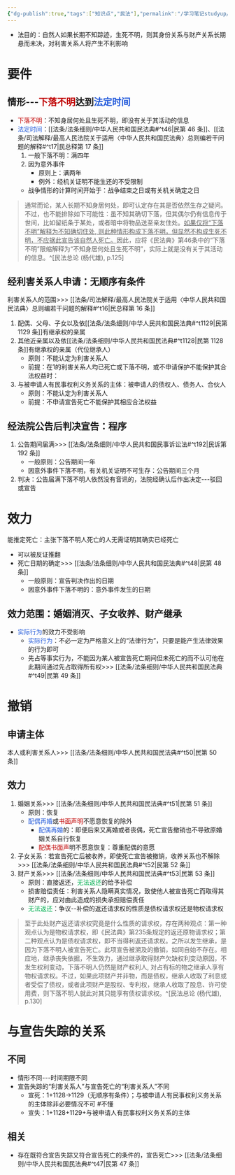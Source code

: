 ```yaml
---
{"dg-publish":true,"tags":["知识点","民法"],"permalink":"/学习笔记studyup/民法总论/宣告死亡/","dgPassFrontmatter":true,"created":"2024-11-01T18:59:22.755+08:00","updated":"2024-11-01T19:03:18.350+08:00"}
---
```


- 法目的：自然人如果长期不知踪迹，生死不明，则其身份关系与财产关系长期悬而未决，对利害关系人将产生不利影响
# 要件
## 情形---<font color="#c00000">下落不明</font>达到<font color="#245bdb">法定时间</font>
- <font color="#c00000">下落不明</font>：不知身居何处且生死不明，即没有关于其活动的信息
- <font color="#245bdb">法定时间</font>：[[法条/法条细则/中华人民共和国民法典#^t46\|民第 46 条]]、[[法条/司法解释/最高人民法院关于适用〈中华人民共和国民法典〉总则编若干问题的解释#^t17\|民总释第 17 条]] 
	1. 一般下落不明：满四年
	2. 因为意外事件
		- 原则上：满两年
		- 例外：经机关证明不能生还的不受限制
	- 战争情形的计算时间开始于：战争结束之日或有关机关确定之日

> 通常而论，某人长期不知身居何处，即可认定存在其是否依然生存之疑问。不过，也不能排除如下可能性：虽不知其确切下落，但其偶尔仍有信息传于世间，比如留纸条于某处，或者暗中将物品送至亲友住处。<u>如果仅将“下落不明”解释为不知确切住处, 则此种情形构成下落不明，但显然不构成生死不明，不应据此宣告该自然人死亡。</u>因此，应将《民法典》第46条中的“下落不明”限缩解释为“不知身居何处且生死不明”，实际上就是没有关于其活动的信息。^[民法总论 (杨代雄), p.125]
## 经利害关系人申请：无顺序有条件
利害关系人的范围>>> [[法条/司法解释/最高人民法院关于适用〈中华人民共和国民法典〉总则编若干问题的解释#^t16\|民总释第 16 条]]
 1. 配偶、父母、子女以及依[[法条/法条细则/中华人民共和国民法典#^t1129\|民第 1129 条]]有继承权的亲属
 2. 其他近亲属以及依[[法条/法条细则/中华人民共和国民法典#^t1128\|民第 1128 条]]有继承权的亲属（代位继承人）
	 - 原则：不能认定为利害关系人
	 - 前提：在1的利害关系人均已死亡或下落不明，或不申请保护不能保护其合法权益时：
3. 与被申请人有民事权利义务关系的主体：被申请人的债权人、债务人、合伙人
	- 原则：不能认定为利害关系人
	- 前提：不申请宣告死亡不能保护其相应合法权益

## 经法院公告后判决宣告：程序
1. 公告期间届满>>> [[法条/法条细则/中华人民共和国民事诉讼法#^t192\|民诉第 192 条]]
	- 一般原则：公告期间一年
	- 因意外事件下落不明，有关机关证明不可生存：公告期间三个月
2. 判决：公告届满下落不明人依然没有音讯的，法院经确认后作出决定---驳回或宣告
# 效力
能推定死亡：主张下落不明人死亡的人无需证明其确实已经死亡
- 可以被反证推翻
- 死亡日期的确定>>> [[法条/法条细则/中华人民共和国民法典#^t48\|民第 48 条]]
	- 一般原则：宣告判决作出的日期
	- 因意外事件下落不明的：意外事件发生的日期

## 效力范围：婚姻消灭、子女收养、财产继承
- <font color="#245bdb">实际行为</font>的效力不受影响
	- <font color="#245bdb">实际行为</font>：不必一定为严格意义上的“法律行为”，只要是能产生法律效果的行为即可
	- 先占等事实行为，不能因为某人被宣告死亡期间但未死亡的而不认可他在此期间通过先占取得所有权>>> [[法条/法条细则/中华人民共和国民法典#^t49\|民第 49 条]]
# 撤销
## 申请主体
本人或利害关系人>>> [[法条/法条细则/中华人民共和国民法典#^t50\|民第 50 条]]
## 效力
1. 婚姻关系>>> [[法条/法条细则/中华人民共和国民法典#^t51\|民第 51 条]]
	- 原则：恢复
	- <font color="#245bdb">配偶再婚</font>或<font color="#c00000">书面声明</font>不愿意恢复的除外
		- <font color="#245bdb">配偶再婚</font>的：即便后来又离婚或者丧偶，死亡宣告撤销也不导致原婚姻关系自行恢复
		- <font color="#c00000">配偶书面声</font>明不愿意恢复：尊重配偶的意愿
2. 子女关系：若宣告死亡后被收养，即使死亡宣告被撤销，收养关系也不解除>>> [[法条/法条细则/中华人民共和国民法典#^t52\|民第 52 条]]
3. 财产关系>>> [[法条/法条细则/中华人民共和国民法典#^t53\|民第 53 条]]
	- 原则：直接返还，<font color="#00b050">无法返还</font>的给予补偿
	- 损害赔偿责任：利害关系人隐瞒真实情况，致使他人被宣告死亡而取得其财产的，应对由此造成的损失承担赔偿责任 
	- <font color="#00b050">无法返还</font>：争议--补偿的返还请求权的性质是债权请求权还是物权请求权

>至于此处财产返还请求权究竟是什么性质的请求权，存在两种观点：第一种观点认为是物权请求权，即《民法典》第235条规定的返还原物请求权；第二种观点认为是债权请求权，即不当得利返还请求权。之所以发生继承，是因为下落不明人被宣告死亡。此项宣告被溯及的撤销，如同自始不存在。相应地，继承丧失依据，不生效力，通过继承取得财产欠缺权利变动原因，不发生权利变动，下落不明⼈仍然是财产权利人, 对占有标的物之继承人享有物权请求权。不过，如果此项财产并非物，而是债权，继承人收取了利息或者受偿了债权，或者此项财产是股权、专利权，继承人收取了股息、许可使用费，则下落不明人就此对其只能享有债权请求权。^[民法总论 (杨代雄), p.130]
# 与宣告失踪的关系
## 不同
- 情形不同---时间期限不同
- 宣告失踪的“利害关系人”与宣告死亡的“利害关系人”不同
	- 宣死：1+1128→1129（无顺序有条件）；与被申请人有民事权利义务关系的主体除非必要情况不可 #不懂
	- 宣失：1+1128+1129+与被申请人有民事权利义务关系的主体
## 相关
- 存在既符合宣告失踪又符合宣告死亡的条件的，宣告死亡>>> [[法条/法条细则/中华人民共和国民法典#^t47\|民第 47 条]]